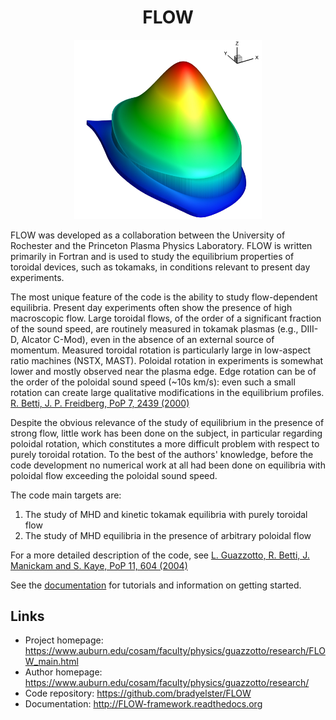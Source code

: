 <!-- Title -->
<h1 align="center">
  FLOW
</h1>

<p align="center">
    <img width="300" src="https://github.com/bradyelster/FLOW/blob/046650ccd7100a337e5b64f068555b5b476c0e1e/docs/transonic_rho.png">
</p>

FLOW was developed as a collaboration between the University of Rochester and the Princeton Plasma Physics Laboratory. FLOW is written primarily in Fortran and is used to study the equilibrium properties of toroidal devices, such as tokamaks, in conditions relevant to present day experiments. 

The most unique feature of the code is the ability to study flow-dependent equilibria. Present day experiments often show the presence of high macroscopic flow. Large toroidal flows, of the order of a significant fraction of the sound speed, are routinely measured in tokamak plasmas (e.g., DIII-D, Alcator C-Mod), even in the absence of an external source of momentum. Measured toroidal rotation is particularly large in low-aspect ratio machines (NSTX, MAST). Poloidal rotation in experiments is somewhat lower and mostly observed near the plasma edge. Edge rotation can be of the order of the poloidal sound speed (~10s km/s): even such a small rotation can create large qualitative modifications in the equilibrium profiles. [R. Betti, J. P. Freidberg, PoP 7, 2439 (2000)](https://pubs.aip.org/aip/pop/article-abstract/7/6/2439/103410/Radial-discontinuities-in-tokamak?redirectedFrom=fulltext)

Despite the obvious relevance of the study of equilibrium in the presence of strong flow, little work has been done on the subject, in particular regarding poloidal rotation, which constitutes a more difficult problem with respect to purely toroidal rotation. To the best of the authors' knowledge, before the code development no numerical work at all had been done on equilibria with poloidal flow exceeding the poloidal sound speed.

The code main targets are:
1. The study of MHD and kinetic tokamak equilibria with purely toroidal flow
2. The study of MHD equilibria in the presence of arbitrary poloidal flow

For a more detailed description of the code, see [L. Guazzotto, R. Betti, J. Manickam and S. Kaye, PoP 11, 604 (2004)](https://pubs.aip.org/aip/pop/article-abstract/11/2/604/260879/Numerical-study-of-tokamak-equilibria-with?redirectedFrom=fulltext)

See the [documentation](http://dedalus-project.readthedocs.org) for tutorials and information on getting started.

## Links

* Project homepage: <https://www.auburn.edu/cosam/faculty/physics/guazzotto/research/FLOW_main.html>
* Author homepage: <https://www.auburn.edu/cosam/faculty/physics/guazzotto/research/>
* Code repository: <https://github.com/bradyelster/FLOW>
* Documentation: <http://FLOW-framework.readthedocs.org>
